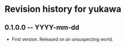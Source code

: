 # Revision history for yukawa

## 0.1.0.0 -- YYYY-mm-dd

* First version. Released on an unsuspecting world.
